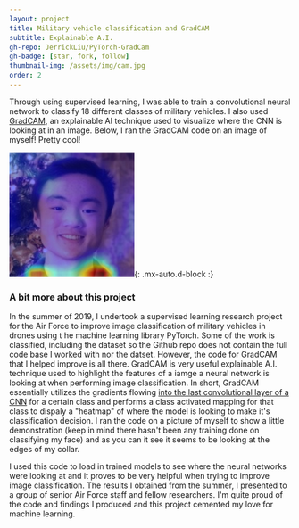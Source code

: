 ```yaml
---
layout: project
title: Military vehicle classification and GradCAM
subtitle: Explainable A.I.
gh-repo: JerrickLiu/PyTorch-GradCam
gh-badge: [star, fork, follow]
thumbnail-img: /assets/img/cam.jpg
order: 2
---
```


Through using supervised learning, I was able to train a convolutional neural network to classify 18
different classes of military vehicles.
I also used [GradCAM](https://arxiv.org/abs/1610.02391), an explainable AI
technique used to visualize where the
CNN is looking at in an image. Below, I ran the GradCAM code on an image
of myself! Pretty cool!

![GradCAM](/assets/img/cam.jpg){: .mx-auto.d-block :}

### A bit more about this project

In the summer of 2019, I undertook a supervised learning research project for the 
Air Force to improve image classification of military vehicles in drones using t
he machine learning library PyTorch. Some of the work is classified, 
including the dataset so the Github repo does not contain the full code 
base I worked with nor the datset. However, the code for GradCAM that 
I helped improve is all there. GradCAM is very useful explainable A.I. 
technique used to highlight the features of a iamge a neural network 
is looking at when performing image classification. In short, GradCAM essentially utilizes the gradients flowing [into the last convolutional layer of a CNN](https://machinelearningmastery.com/convolutional-layers-for-deep-learning-neural-networks/) for a certain class and performs a class activated mapping for that class to dispaly a "heatmap" of where the model is looking to make it's classification decision. I ran the code on a 
picture of myself to show a little demonstration (keep in mind there hasn't 
been any training done on classifying my face) and as you can it see it 
seems to be looking at the edges of my collar. 

I used this code to load in trained models to see where the neural networks 
were looking at and it proves to be very helpful when trying to improve image 
classification. The results I obtained from the summer, I presented 
to a group of senior Air Force staff and fellow researchers. 
I'm quite proud of the code and findings I produced and this project cemented my love for machine learning.